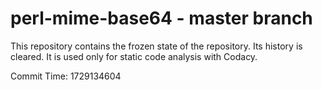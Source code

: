 # perl-mime-base64 - master branch

This repository contains the frozen state of the repository.
Its history is cleared. It is used only for static code
analysis with Codacy.

Commit Time: 1729134604